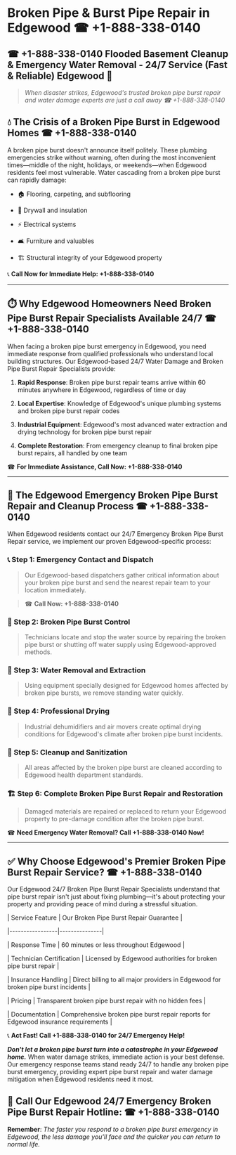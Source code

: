 # Broken Pipe & Burst Pipe Repair in Edgewood ☎ +1-888-338-0140  
## ☎ +1-888-338-0140 Flooded Basement Cleanup & Emergency Water Removal - 24/7 Service (Fast & Reliable) Edgewood 🚨  

> *When disaster strikes, Edgewood's trusted broken pipe burst repair and water damage experts are just a call away ☎ +1-888-338-0140*  

## 💧 The Crisis of a Broken Pipe Burst in Edgewood Homes ☎ +1-888-338-0140  

A broken pipe burst doesn't announce itself politely. These plumbing emergencies strike without warning, often during the most inconvenient times—middle of the night, holidays, or weekends—when Edgewood residents feel most vulnerable. Water cascading from a broken pipe burst can rapidly damage:  

* 🏠 Flooring, carpeting, and subflooring  
* 🧱 Drywall and insulation  
* ⚡ Electrical systems  
* 🛋️ Furniture and valuables  
* 🏗️ Structural integrity of your Edgewood property  

📞 **Call Now for Immediate Help: +1-888-338-0140**  

---  

## ⏱️ Why Edgewood Homeowners Need Broken Pipe Burst Repair Specialists Available 24/7 ☎ +1-888-338-0140  

When facing a broken pipe burst emergency in Edgewood, you need immediate response from qualified professionals who understand local building structures. Our Edgewood-based 24/7 Water Damage and Broken Pipe Burst Repair Specialists provide:  

1. **Rapid Response**: Broken pipe burst repair teams arrive within 60 minutes anywhere in Edgewood, regardless of time or day  
2. **Local Expertise**: Knowledge of Edgewood's unique plumbing systems and broken pipe burst repair codes  
3. **Industrial Equipment**: Edgewood's most advanced water extraction and drying technology for broken pipe burst repair  
4. **Complete Restoration**: From emergency cleanup to final broken pipe burst repairs, all handled by one team  

☎ **For Immediate Assistance, Call Now: +1-888-338-0140**  

---  

## 🔧 The Edgewood Emergency Broken Pipe Burst Repair and Cleanup Process ☎ +1-888-338-0140  

When Edgewood residents contact our 24/7 Emergency Broken Pipe Burst Repair service, we implement our proven Edgewood-specific process:  

### 📞 Step 1: Emergency Contact and Dispatch  
> Our Edgewood-based dispatchers gather critical information about your broken pipe burst and send the nearest repair team to your location immediately.  
> ☎ **Call Now: +1-888-338-0140**  

### 🚿 Step 2: Broken Pipe Burst Control  
> Technicians locate and stop the water source by repairing the broken pipe burst or shutting off water supply using Edgewood-approved methods.  

### 🌊 Step 3: Water Removal and Extraction  
> Using equipment specially designed for Edgewood homes affected by broken pipe bursts, we remove standing water quickly.  

### 💨 Step 4: Professional Drying  
> Industrial dehumidifiers and air movers create optimal drying conditions for Edgewood's climate after broken pipe burst incidents.  

### 🧼 Step 5: Cleanup and Sanitization  
> All areas affected by the broken pipe burst are cleaned according to Edgewood health department standards.  

### 🏗️ Step 6: Complete Broken Pipe Burst Repair and Restoration  
> Damaged materials are repaired or replaced to return your Edgewood property to pre-damage condition after the broken pipe burst.  

☎ **Need Emergency Water Removal? Call +1-888-338-0140 Now!**  

---  

## ✅ Why Choose Edgewood's Premier Broken Pipe Burst Repair Service? ☎ +1-888-338-0140  

Our Edgewood 24/7 Broken Pipe Burst Repair Specialists understand that pipe burst repair isn't just about fixing plumbing—it's about protecting your property and providing peace of mind during a stressful situation.  

| Service Feature | Our Broken Pipe Burst Repair Guarantee |  
|-----------------|---------------|  
| Response Time | 60 minutes or less throughout Edgewood |  
| Technician Certification | Licensed by Edgewood authorities for broken pipe burst repair |  
| Insurance Handling | Direct billing to all major providers in Edgewood for broken pipe burst incidents |  
| Pricing | Transparent broken pipe burst repair with no hidden fees |  
| Documentation | Comprehensive broken pipe burst repair reports for Edgewood insurance requirements |  

📞 **Act Fast! Call +1-888-338-0140 for 24/7 Emergency Help!**  

***Don't let a broken pipe burst turn into a catastrophe in your Edgewood home.*** When water damage strikes, immediate action is your best defense. Our emergency response teams stand ready 24/7 to handle any broken pipe burst emergency, providing expert pipe burst repair and water damage mitigation when Edgewood residents need it most.  

## 📱 Call Our Edgewood 24/7 Emergency Broken Pipe Burst Repair Hotline: ☎ +1-888-338-0140  

**Remember**: *The faster you respond to a broken pipe burst emergency in Edgewood, the less damage you'll face and the quicker you can return to normal life.*